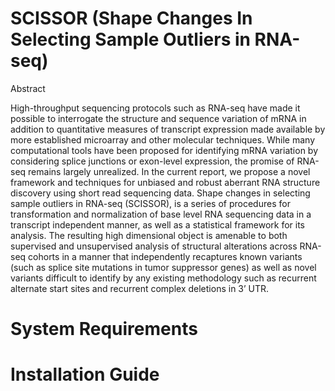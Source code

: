 
# SCISSOR (Shape Changes In Selecting Sample Outliers in RNA-seq)

Abstract

High-throughput sequencing protocols such as RNA-seq have made it possible to interrogate the structure and sequence variation of mRNA in addition to quantitative measures of transcript expression made available by more established microarray and other molecular techniques. While many computational tools have been proposed for identifying mRNA variation by considering splice junctions or exon-level expression, the promise of RNA-seq remains largely unrealized.  In the current report, we propose a novel framework and techniques for unbiased and robust aberrant RNA structure discovery using short read sequencing data. Shape changes in selecting sample outliers in RNA-seq (SCISSOR), is a series of procedures for transformation and normalization of base level RNA sequencing data in a transcript independent manner, as well as a statistical framework for its analysis. The resulting high dimensional object is amenable to both supervised and unsupervised analysis of structural alterations across RNA-seq cohorts in a manner that independently recaptures known variants (such as splice site mutations in tumor suppressor genes) as well as novel variants difficult to identify by any existing methodology such as recurrent alternate start sites and recurrent complex deletions in 3’ UTR.

# System Requirements

# Installation Guide

